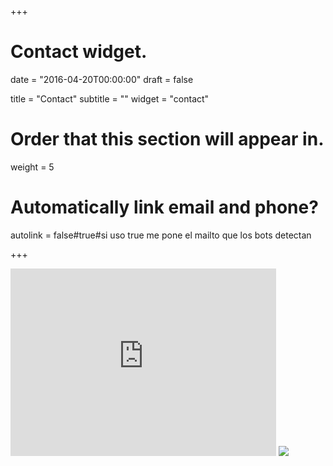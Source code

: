 +++
# Contact widget.

date = "2016-04-20T00:00:00"
draft = false

title = "Contact"
subtitle = ""
widget = "contact"

# Order that this section will appear in.
weight = 5

# Automatically link email and phone?
autolink = false#true#si uso true me pone el mailto que los bots detectan

+++

<iframe marginheight="0" marginwidth="0" frameborder="0" height="300" scrolling="no" width="425" src="https://www.google.com/maps/embed/v1/place?q=485%20Route%20du%20Pin%20Montard%2C%2006560%20Sophia%20Antipolis&key=AIzaSyAW9eJs5xASCUg4WhvttNNfu_95Fywl41A"></iframe>




<img src="/img/email_addss_SM.png" >
